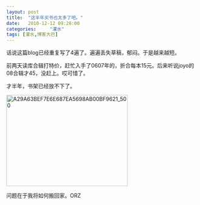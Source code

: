 ```yaml
---
layout: post
title:  "这半年买书也太多了吧。"
date:   2010-12-12 09:28:00
categories: 	"灌水"
tags: [灌水,博客大巴]
---
```




话说这篇blog已经重复写了4遍了。遍遍丢失草稿，郁闷。于是越来越短。

前两天读库合辑打特价，赶忙入手了0607年的，折合每本15元。后来听说joyo的08合辑才45，没赶上。哎可惜了。

才半年，书架已经放不下了。

<a href="https://www.flickr.com/photos/126036794@N04/14588021056" title="A29A63BEF7E6E687EA5698AB00BF9621_500 by haiyi qian, on Flickr"><img src="https://farm6.staticflickr.com/5484/14588021056_739a7a57d6_o.jpg" width="320" height="240" alt="A29A63BEF7E6E687EA5698AB00BF9621_500"></a>


问题在于我将如何搬回家。ORZ